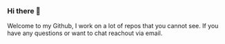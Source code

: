 ### Hi there 👋 
Welcome to my Github, I work on a lot of repos that you cannot see. If you have any questions or want to chat reachout via email.
